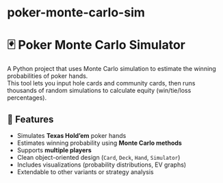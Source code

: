 # poker-monte-carlo-sim

# 🃏 Poker Monte Carlo Simulator

A Python project that uses Monte Carlo simulation to estimate the winning probabilities of poker hands.  
This tool lets you input hole cards and community cards, then runs thousands of random simulations to calculate equity (win/tie/loss percentages).

## 🚀 Features
- Simulates **Texas Hold’em** poker hands
- Estimates winning probability using **Monte Carlo methods**
- Supports **multiple players**
- Clean object-oriented design (`Card`, `Deck`, `Hand`, `Simulator`)
- Includes visualizations (probability distributions, EV graphs)
- Extendable to other variants or strategy analysis
